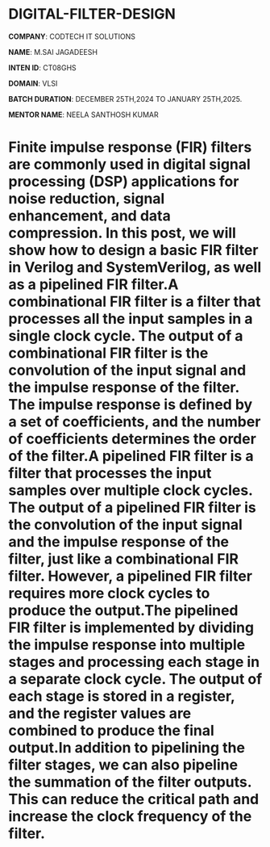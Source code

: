 # DIGITAL-FILTER-DESIGN

**COMPANY**: CODTECH IT SOLUTIONS

**NAME**: M.SAI JAGADEESH

**INTEN ID**: CT08GHS

**DOMAIN**: VLSI

**BATCH DURATION**: DECEMBER 25TH,2024 TO JANUARY 25TH,2025.

**MENTOR NAME**: NEELA SANTHOSH KUMAR

# Finite impulse response (FIR) filters are commonly used in digital signal processing (DSP) applications for noise reduction, signal enhancement, and data compression. In this post, we will show how to design a basic FIR filter in Verilog and SystemVerilog, as well as a pipelined FIR filter.A combinational FIR filter is a filter that processes all the input samples in a single clock cycle. The output of a combinational FIR filter is the convolution of the input signal and the impulse response of the filter. The impulse response is defined by a set of coefficients, and the number of coefficients determines the order of the filter.A pipelined FIR filter is a filter that processes the input samples over multiple clock cycles. The output of a pipelined FIR filter is the convolution of the input signal and the impulse response of the filter, just like a combinational FIR filter. However, a pipelined FIR filter requires more clock cycles to produce the output.The pipelined FIR filter is implemented by dividing the impulse response into multiple stages and processing each stage in a separate clock cycle. The output of each stage is stored in a register, and the register values are combined to produce the final output.In addition to pipelining the filter stages, we can also pipeline the summation of the filter outputs. This can reduce the critical path and increase the clock frequency of the filter. 
